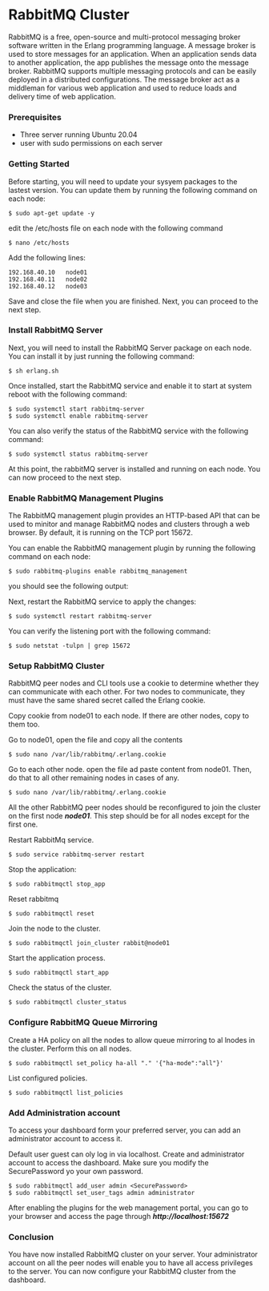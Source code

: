 # RabbitMQ Cluster

RabbitMQ is a free, open-source and multi-protocol messaging broker software written in the Erlang programming language. A message broker is used to store messages for an application. When an application sends data to another application, the app publishes the message onto the message broker. RabbitMQ supports multiple messaging protocols and can be easily deployed in a distributed configurations. The message broker act as a middleman for various web application and used to reduce loads and delivery time of web application.

### Prerequisites

- Three server running Ubuntu 20.04
- user with sudo permissions on each server

### Getting Started

Before starting, you will need to update your sysyem packages to the lastest version. You can update them by running the following command on each node:

```shell
$ sudo apt-get update -y
```
edit the /etc/hosts file on each node with the following command

```shell
$ nano /etc/hosts
```

Add the following lines:

```config
192.168.40.10   node01
192.168.40.11   node02
192.168.40.12   node03
```

Save and close the file when you are finished. Next, you can proceed to the next step.

### Install RabbitMQ Server

Next, you will need to install the RabbitMQ Server package on each node. You can install it by just running the following command:

```shell
$ sh erlang.sh
```
Once installed, start the RabbitMQ service and enable it to start at system reboot with the following command:

```shell
$ sudo systemctl start rabbitmq-server
$ sudo systemctl enable rabbitmq-server
```
You can also verify the status of the RabbitMQ service with the following command:

```shell
$ sudo systemctl status rabbitmq-server
```
At this point, the rabbitMQ server is installed and running on each node. You can now proceed to the next step.

### Enable RabbitMQ Management Plugins

The RabbitMQ management plugin provides an HTTP-based API that can be used to minitor and manage RabbitMQ nodes and clusters through a web browser. By default, it is running on the TCP port 15672.

You can enable the RabbitMQ management plugin by running the following command on each node:

```shell
$ sudo rabbitmq-plugins enable rabbitmq_management
```
you should see the following output:

Next, restart the RabbitMQ service to apply the changes:

```shell
$ sudo systemctl restart rabbitmq-server
```

You can verify the listening port with the following command:
```shell
$ sudo netstat -tulpn | grep 15672
```

### Setup RabbitMQ Cluster

RabbitMQ peer nodes and CLI tools use a cookie to determine whether they can communicate with each other. For two nodes to communicate, they must have the same shared secret called the Erlang cookie.

Copy cookie from node01 to each node. If there are other nodes, copy to them too.

Go to node01, open the file and copy all the contents
```shell
$ sudo nano /var/lib/rabbitmq/.erlang.cookie
```

Go to each other node. open the file ad paste content from node01. Then, do that to all other remaining nodes in cases of any.

```shell
$ sudo nano /var/lib/rabbitmq/.erlang.cookie
```
All the other RabbitMQ peer nodes should be reconfigured to join the cluster on the first node ***node01***. This step should be for all nodes except for the first one.

Restart RabbitMq service.

```shell
$ sudo service rabbitmq-server restart
```

Stop the application:
```shell
$ sudo rabbitmqctl stop_app
```

Reset rabbitmq
```shell
$ sudo rabbitmqctl reset
```

Join the node to the cluster.
```shell
$ sudo rabbitmqctl join_cluster rabbit@node01
```

Start the application process.
```shell
$ sudo rabbitmqctl start_app
```

Check the status of the cluster.
```shell
$ sudo rabbitmqctl cluster_status
```

### Configure RabbitMQ Queue Mirroring
Create a HA policy on all the nodes to allow queue mirroring to al lnodes in the cluster. Perform this on all nodes.

```shell
$ sudo rabbitmqctl set_policy ha-all "." '{"ha-mode":"all"}'
```

List configured policies.
```shell
$ sudo rabbitmqctl list_policies
```

### Add Administration account
To access your dashboard form your preferred server, you can add an administrator account to access it.

Default user guest can oly log in via localhost. Create and administrator account to access the dashboard. Make sure you modify the SecurePassword yo your own password.
```shell
$ sudo rabbitmqctl add_user admin <SecurePassword>
$ sudo rabbitmqctl set_user_tags admin administrator
```
After enabling the plugins for the web management portal, you can go to your browser and access the page through ***http://localhost:15672***

### Conclusion

You have now installed RabbitMQ cluster on your server. Your administrator account on all the peer nodes will enable you to have all access privileges to the server. You can now configure your RabbitMQ cluster from the dashboard.

